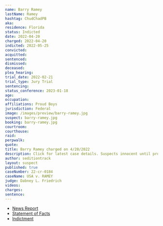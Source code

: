 ```yaml
---
name: Barry Ramey
lastName: Ramey
hashtag: ChudChadPB
aka:
residence: Florida
status: Indicted
date: 2022-04-20
charged: 2022-04-20
indicted: 2022-05-25
convicted:
acquitted:
sentenced:
dismissed:
deceased:
plea_hearing:
trial_date: 2022-02-21
trial_type: Jury Trial
sentencing:
status_conference: 2023-01-18
age:
occupation:
affiliations: Proud Boys
jurisdiction: Federal
image: /images/preview/barry-ramey.jpg
suspect: barry-ramey.jpg
booking: barry-ramey.jpg
courtroom:
courthouse:
raid:
perpwalk:
quote:
title: Barry Ramey charged on 4/20/2022
description: Click for latest case details. Suspects innocent until proven guilty.
author: seditiontrack
layout: suspect
published: true
caseNumber: 22-cr-0184
caseName: USA v. RAMEY
judge: Dabney L. Friedrich
videos:
charges:
sentence:
---
```

- [News Report](https://www.nbcnews.com/politics/justice-department/fbi-says-proud-boy-tried-derail-jan-6-investigating-menacing-agent-rcna25418)
- [Statement of Facts](https://www.justice.gov/usao-dc/case-multi-defendant/file/1496006/download)
- [Indictment](https://storage.courtlistener.com/recap/gov.uscourts.dcd.243752/gov.uscourts.dcd.243752.6.0.pdf)

